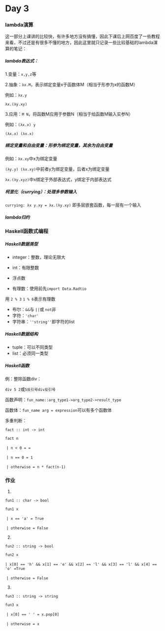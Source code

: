 # Day 3

### lambda演算

这一部分上课讲的比较快，有许多地方没有搞懂，因此下课后上网百度了一些教程来看，不过还是有很多不懂的地方，因此这里就只记录一些比较基础的lambda演算的笔记：

##### lambda表达式：

1.变量：`x,y,z`等

2.抽象：`λx.M`，表示绑定变量x于函数体M（相当于形参为x的函数M）

例如：`λx.y` 

`λx.(λy.xy)`

3.应用：`M N`，将函数M应用于参数N（相当于给函数M输入实参N）

例如：`(λx.x) y`

`(λx.x) (λx.x)`



##### 绑定变量和自由变量：形参为绑定变量，其余为自由变量

例如：`λx.xy`中x为绑定变量

`(λy.y) (λx.xy)`中前者y为绑定变量，后者x为绑定变量

`λx.(λy.xyz)`中x绑定于外部表达式，y绑定于内部表达式



##### 柯里化（currying）：处理多参数输入

`currying: λx y.xy = λx.(λy.xy)` 即多层嵌套函数，每一层有一个输入



##### lambda归约



### Haskell函数式编程

##### Haskell数据类型

- integer：整数，理论无限大

- int：有限整数

- 浮点数

- 有理数：使用前先`import Data.Radtio`

用 `2 % 3` `1 % 6`表示有理数

- 布尔：`&&`与	`||`或	`not`非
- 字符：`'char'`
- 字符串：`''string''`即字符的list



##### Haskell数据结构

- tuple：可以不同类型
- list：必须同一类型

##### Haskell函数

例：整除函数div：

`div 5 2`或`5反引号div反引号`

函数声明：`fun_name::arg_type1->arg_type2->result_type`

函数体：`fun_name arg = expression`可以有多个函数体

多重判断：

`fact :: int -> int`

`fact n`

​	`| n < 0 = =`

​	`| n == 0 = 1`

​	`| otherwise = n * fact(n-1)`



### 作业

1.

`fun1 :: char -> bool`

`fun1 x`

​	`| x == 'a' = True`

​	`| otherwise = False`

2.

`fun2 :: string -> bool`

`fun2 x`

​	`| x[0] == 'h' && x[1] == 'e' && x[2] == 'l' && x[3] == 'l' && x[4] == 'o' =True`

​	`| otherwise = False`

3.

`fun3 :: string -> string`

`fun3 x`

​	`| x[0] == ' ' = x.pop[0]`	<!--不知道有没有string类的操作函数可以直接删除一个元素-->

​	`| otherwise = x`